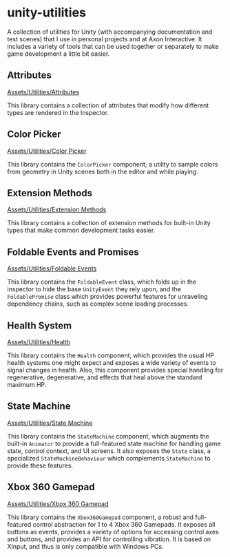 unity-utilities
===============

A collection of utilities for Unity (with accompanying documentation and test scenes) that I use in personal projects and at Axon Interactive. It includes a variety of tools that can be used together or separately to make game development a little bit easier.

## Attributes

[Assets/Utilities/Attributes](https://github.com/DigitalMachinist/unity-utilities/tree/master/Assets/Utilities/Attributes)

This library contains a collection of attributes that modify how different types are rendered in the Inspector.

## Color Picker

[Assets/Utilities/Color Picker](https://github.com/DigitalMachinist/unity-utilities/tree/master/Assets/Utilities/Color%20Picker)

This library contains the ```ColorPicker``` component; a utility to sample colors from geometry in Unity scenes both in the editor and while playing.

## Extension Methods

[Assets/Utilities/Extension Methods](https://github.com/DigitalMachinist/unity-utilities/tree/master/Assets/Utilities/Extension%20Methods)

This library contains a collection of extension methods for built-in Unity types that make common development tasks easier.

## Foldable Events and Promises

[Assets/Utilities/Foldable Events](https://github.com/DigitalMachinist/unity-utilities/tree/master/Assets/Utilities/Foldable%20Events)

This library contains the ```FoldableEvent``` class, which folds up in the inspector to hide the base ```UnityEvent``` they rely upon, and the ```FoldablePromise``` class which provides powerful features for unraveling dependency chains, such as complex scene loading processes.

## Health System

[Assets/Utilities/Health](https://github.com/DigitalMachinist/unity-utilities/tree/master/Assets/Utilities/Health)

This library contains the ```Health``` component, which provides the usual HP health systems one might expect and exposes a wide variety of events to signal changes in health. Also, this component provides special handling for regenerative, degenerative, and effects that heal above the standard maximum HP.

## State Machine

[Assets/Utilities/State Machine](https://github.com/DigitalMachinist/unity-utilities/tree/master/Assets/Utilities/State%20Machine)

This library contains the ```StateMachine``` component, which augments the built-in ```Animator``` to provide a full-featured state machine for handling game state, control context, and UI screens. It also exposes the ```State``` class, a specialized ```StateMachineBehaviour``` which complements ```StateMachine``` to provide these features.

## Xbox 360 Gamepad

[Assets/Utilities/Xbox 360 Gamepad](https://github.com/DigitalMachinist/unity-utilities/tree/master/Assets/Utilities/Xbox%20360%20Gamepad)

This library contains the ```Xbox360Gamepad``` component, a robust and full-featured control abstraction for 1 to 4 Xbox 360 Gamepads. It exposes all buttons as events, provides a variety of options for accessing control axes and buttons, and provides an API for controlling vibration. It is based on XInput, and thus is only compatible with Windows PCs.
